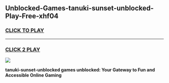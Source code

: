 
## Unblocked-Games-tanuki-sunset-unblocked-Play-Free-xhf04
<h3>
<a href="https://premium76.site?title=tanuki-sunset-unblocked&ref=23A">CLICK TO PLAY</a></h3>
<hr>

<h3>
<a href="https://premium76.site?title=tanuki-sunset-unblocked&ref=23A">CLICK 2 PLAY</a>
  
</h3>

<a href="https://premium76.site?title=tanuki-sunset-unblocked&ref=23A"><img src="https://clearcache.store/games.png"></a>


**tanuki-sunset-unblocked games unblocked: Your Gateway to Fun and Accessible Online Gaming**
